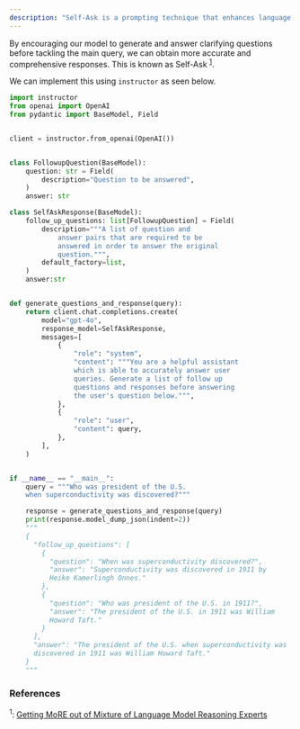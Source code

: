 ```yaml
---
description: "Self-Ask is a prompting technique that enhances language model performance by encouraging the model to generate and answer follow-up questions before tackling the main query, leading to more accurate and comprehensive responses."
---
```


By encouraging our model to generate and answer clarifying questions before tackling the main query, we can obtain more accurate and comprehensive responses. This is known as Self-Ask <sup><a href="http://users.umiacs.umd.edu/~jbg/docs/2023_findings_more.pdf">1</a></sup>.

We can implement this using `instructor` as seen below.

```python hl_lines="35-37"
import instructor
from openai import OpenAI
from pydantic import BaseModel, Field


client = instructor.from_openai(OpenAI())


class FollowupQuestion(BaseModel):
    question: str = Field(
        description="Question to be answered",
    )
    answer: str

class SelfAskResponse(BaseModel):
    follow_up_questions: list[FollowupQuestion] = Field(
        description="""A list of question and
            answer pairs that are required to be
            answered in order to answer the original
            question.""",
        default_factory=list,
    )
    answer:str


def generate_questions_and_response(query):
    return client.chat.completions.create(
        model="gpt-4o",
        response_model=SelfAskResponse,
        messages=[
            {
                "role": "system",
                "content": """You are a helpful assistant
                which is able to accurately answer user
                queries. Generate a list of follow up
                questions and responses before answering
                the user's question below.""",
            },
            {
                "role": "user",
                "content": query,
            },
        ],
    )


if __name__ == "__main__":
    query = """Who was president of the U.S.
    when superconductivity was discovered?"""

    response = generate_questions_and_response(query)
    print(response.model_dump_json(indent=2))
    """
    {
      "follow_up_questions": [
        {
          "question": "When was superconductivity discovered?",
          "answer": "Superconductivity was discovered in 1911 by
          Heike Kamerlingh Onnes."
        },
        {
          "question": "Who was president of the U.S. in 1911?",
          "answer": "The president of the U.S. in 1911 was William
          Howard Taft."
        }
      ],
      "answer": "The president of the U.S. when superconductivity was
      discovered in 1911 was William Howard Taft."
    }
    """
```

### References

<sup id="ref-1">1</sup>: [Getting MoRE out of Mixture of Language Model Reasoning Experts](http://users.umiacs.umd.edu/~jbg/docs/2023_findings_more.pdf)
